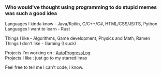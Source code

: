 ### Who would've thought using programming to do stupid memes was such a good idea 
Languages I kinda know - Java/Kotlin, C/C++/C#, HTML/CSS/JS/TS, Python \
Languages I want to learn - Rust

Things I like - Algorithms, Game development, Physics and Math, Ramen \
Things I don't like - Gaming (I suck)

Projects I'm working on : [AutoProgressLog](https://www.aplapp.dev/) \
Projects I like : just go to my starred lmao 

Feel free to tell me I can't code, I know.
